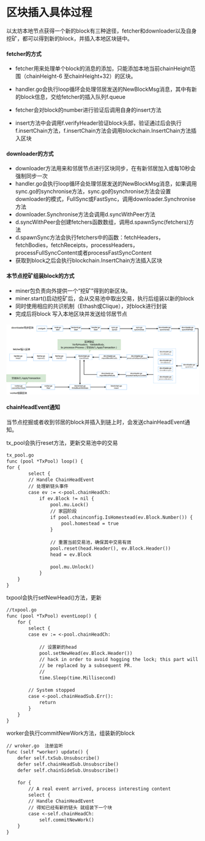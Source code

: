 # 区块插入具体过程

以太坊本地节点获得一个新的block有三种途径，fetcher和downloader以及自身挖矿，都可以得到新的block，并插入本地区块链中。

#### fetcher的方式

- fetcher用来处理单个block的消息的添加，只能添加本地当前chainHeight范围（chainHeight-6 至chainHeight+32）的区块。

- handler.go会执行loop循环会处理邻居发送的NewBlockMsg消息，其中有新的block信息，交给fetcher的插入队列f.queue
- fetcher会对block的number进行验证后调用自身的insert方法
- insert方法中会调用f.verifyHeader验证block头部，验证通过后会执行f.insertChain方法，f.insertChain方法会调用blockchain.InsertChain方法插入区块

#### downloader的方式
- downloader方法用来和邻居节点进行区块同步，在有新邻居加入或每10秒会强制同步一次
- handler.go会执行loop循环会处理邻居发送的NewBlockMsg消息，如果调用sync.go的synchronise方法，sync.go的synchronise方法会设置downloader的模式，FullSync或FastSync，调用downloader.Synchronise方法
- downloader.Synchronise方法会调用d.syncWithPeer方法
- d.syncWithPeer会创建fetchers函数数组，调用d.spawnSync(fetchers)方法
- d.spawnSync方法会执行fetchers中的函数：fetchHeaders，fetchBodies，fetchReceipts，processHeaders，processFullSyncContent或者processFastSyncContent
- 获取到block之后会执行blockchain.InsertChain方法插入区块

#### 本节点挖矿组装block的方式

- miner包负责向外提供一个“挖矿”得到的新区块。
- miner.start()启动挖矿后，会从交易池中取出交易，执行后组装以新的block
- 同时使用相应的共识机制（Ethash或Clique），对block进行封装
- 完成后将block 写入本地区块并发送给邻居节点

#### 

![](./img/whImg/newBlockInsert.jpg)



#### chainHeadEvent通知

当节点挖掘或者收到邻居的block并插入到链上时，会发送chainHeadEvent通知。

tx_pool会执行reset方法，更新交易池中的交易

```
tx_pool.go
func (pool *TxPool) loop() {
for {
		select {
		// Handle ChainHeadEvent
		// 处理新链头事件
		case ev := <-pool.chainHeadCh:
			if ev.Block != nil {
				pool.mu.Lock()
				// 家园阶段
				if pool.chainconfig.IsHomestead(ev.Block.Number()) {
					pool.homestead = true
				}

				// 重置当前交易池，确保其中交易有效
				pool.reset(head.Header(), ev.Block.Header())
				head = ev.Block

				pool.mu.Unlock()
			}
    }
}
```

txpool会执行setNewHead()方法，更新

```
//txpool.go
func (pool *TxPool) eventLoop() {
	for {
		select {
		case ev := <-pool.chainHeadCh:

			// 设置新的head
			pool.setNewHead(ev.Block.Header())
			// hack in order to avoid hogging the lock; this part will
			// be replaced by a subsequent PR.
			//
			time.Sleep(time.Millisecond)

		// System stopped
		case <-pool.chainHeadSub.Err():
			return
		}
	}
}
```



worker会执行commitNewWork方法，组装新的block

```
// wroker.go  注册监听
func (self *worker) update() {
	defer self.txSub.Unsubscribe()
	defer self.chainHeadSub.Unsubscribe()
	defer self.chainSideSub.Unsubscribe()

	for {
		// A real event arrived, process interesting content
		select {
		// Handle ChainHeadEvent
		// 得知已经有新的链头 就组装下一个块
		case <-self.chainHeadCh:
			self.commitNewWork()
	}
}
```